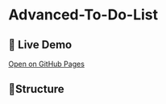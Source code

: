 # Advanced-To-Do-List

## 🚀 Live Demo
[Open on GitHub Pages](https://Jaw1se.github.io/Advanced-To-Do-List-Web-App/)

## 📂Structure
